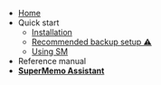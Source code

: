 - [Home](README.md)
- Quick start
  - [Installation](qs-installation.md)
  - [Recommended backup setup ⚠️](qs-backup-setup.md)
  - [Using SM](qs-using-sm.md)
- Reference manual
- [**SuperMemo Assistant**](/sma/ ':ignore')